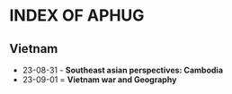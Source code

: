 **INDEX OF APHUG**
==========

Vietnam
----------
- 23-08-31 - **Southeast asian perspectives: Cambodia**
- 23-09-01 = **Vietnam war and Geography**
